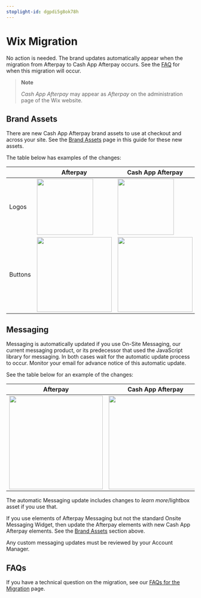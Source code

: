 ```yaml
---
stoplight-id: dgpdi5g8ok78h
---
```


# Wix Migration

No action is needed. The brand updates automatically appear when the migration from Afterpay to Cash App Afterpay occurs. See the [FAQ](faq-migration.md) for when this migration will occur. 

<!-- theme: info -->
> **Note**
>
> *Cash App Afterpay* may appear as *Afterpay* on the administration page of the Wix website.

## Brand Assets

There are new Cash App Afterpay brand assets to use at checkout and across your site. See the [Brand Assets](../MARKETING/Brand-Assets.md) page in this guide for these new assets.

The table below has examples of the changes:

| | Afterpay | Cash App Afterpay |
-------|----------|---------
| Logos | <img src="../../assets/images/ap-logo-resized.png" style="all: unset; width: 150px;" /> | <img src="../../assets/images/caap-white-logo-resized.png" style="all: unset; width: 150px;" />
| Buttons | <img src="../../assets/images/ap-button.png" style="all: unset; width: 200px;" /> | <img src="../../assets/images/caap-button.png" style="all: unset; width: 200px;" /> |

## Messaging

Messaging is automatically updated if you use On-Site Messaging, our current messaging product, or its predecessor that used the JavaScript library for messaging. In both cases wait for the automatic update process to occur. Monitor your email for advance notice of this automatic update.

See the table below for an example of the changes:

| Afterpay | Cash App Afterpay
|----------|---------
| <img src="../../assets/images/ap-mess-2.png" style="all: unset; width: 250px;" /> | <img src="../../assets/images/caap-mess-1.png" style="all: unset; width: 250px;" /> |

The automatic Messaging update includes changes to *learn more*/lightbox asset if you use that.

If you use elements of Afterpay Messaging but not the standard Onsite Messaging Widget, then update the Afterpay elements with new Cash App Afterpay elements. See the [Brand Assets](#brand-assets) section above.

Any custom messaging updates must be reviewed by your Account Manager.

## FAQs

If you have a technical question on the migration, see our [FAQs for the Migration](faq-migration.md) page.